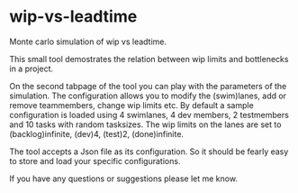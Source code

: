 # wip-vs-leadtime
Monte carlo simulation of wip vs leadtime.

This small tool demostrates the relation between wip limits and bottlenecks in a project.

On the second tabpage of the tool you can play with the parameters of the simulation.
The configuration allows you to modify the (swim)lanes, add or remove teammembers, change wip limits etc.
By default a sample configuration is loaded using 4 swimlanes, 4 dev members, 2 testmembers and 10 tasks with random tasksizes. The wip limits on the lanes are set to (backlog)infinite, (dev)4, (test)2, (done)infinite.

The tool accepts a Json file as its configuration. 
So it should be fearly easy to store and load your specific configurations. 

If you have any questions or suggestions please let me know.
